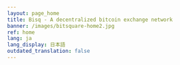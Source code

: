 ```yaml
---
layout: page_home
title: Bisq - A decentralized bitcoin exchange network
banner: /images/bitsquare-home2.jpg
ref: home
lang: ja
lang_display: 日本語
outdated_translation: false
---
```

